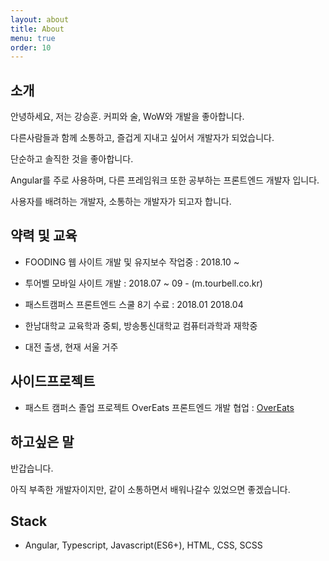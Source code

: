 ```yaml
---
layout: about
title: About
menu: true
order: 10
---
```


## 소개

안녕하세요, 저는 강승훈. 커피와 술, WoW와 개발을 좋아합니다.

다른사람들과 함께 소통하고, 즐겁게 지내고 싶어서 개발자가 되었습니다.

단순하고 솔직한 것을 좋아합니다. 

Angular를 주로 사용하며, 다른 프레임워크 또한 공부하는 프론트엔드 개발자 입니다. 

사용자를 배려하는 개발자, 소통하는 개발자가 되고자 합니다. 

## 약력 및 교육

- FOODING 웹 사이트 개발 및 유지보수 작업중 : 2018.10 ~

- 투어벨 모바일 사이트 개발 : 2018.07 ~ 09 - (m.tourbell.co.kr)

- 패스트캠퍼스 프론트엔드 스쿨 8기 수료 : 2018.01 2018.04

- 한남대학교 교육학과 중퇴, 방송통신대학교 컴퓨터과학과 재학중

- 대전 출생, 현재 서울 거주

## 사이드프로젝트

- 패스트 캠퍼스 졸업 프로젝트 OverEats 프론트엔드 개발 협업 : [OverEats](https://github.com/FastCampusTeamTwo)

## 하고싶은 말

반갑습니다. 

아직 부족한 개발자이지만, 같이 소통하면서 배워나갈수 있었으면 좋겠습니다. 

## Stack 

-   Angular, Typescript, Javascript(ES6+), HTML, CSS, SCSS